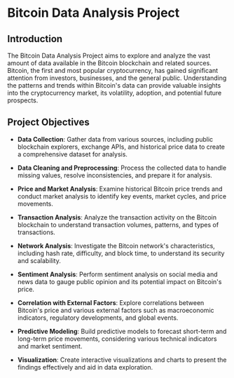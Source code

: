 # Bitcoin Data Analysis Project


## Introduction

The Bitcoin Data Analysis Project aims to explore and analyze the vast amount of data available in the Bitcoin blockchain and related sources. Bitcoin, the first and most popular cryptocurrency, has gained significant attention from investors, businesses, and the general public. Understanding the patterns and trends within Bitcoin's data can provide valuable insights into the cryptocurrency market, its volatility, adoption, and potential future prospects.

## Project Objectives

- **Data Collection**: Gather data from various sources, including public blockchain explorers, exchange APIs, and historical price data to create a comprehensive dataset for analysis.

- **Data Cleaning and Preprocessing**: Process the collected data to handle missing values, resolve inconsistencies, and prepare it for analysis.

- **Price and Market Analysis**: Examine historical Bitcoin price trends and conduct market analysis to identify key events, market cycles, and price movements.

- **Transaction Analysis**: Analyze the transaction activity on the Bitcoin blockchain to understand transaction volumes, patterns, and types of transactions.

- **Network Analysis**: Investigate the Bitcoin network's characteristics, including hash rate, difficulty, and block time, to understand its security and scalability.

- **Sentiment Analysis**: Perform sentiment analysis on social media and news data to gauge public opinion and its potential impact on Bitcoin's price.

- **Correlation with External Factors**: Explore correlations between Bitcoin's price and various external factors such as macroeconomic indicators, regulatory developments, and global events.

- **Predictive Modeling**: Build predictive models to forecast short-term and long-term price movements, considering various technical indicators and market sentiment.

- **Visualization**: Create interactive visualizations and charts to present the findings effectively and aid in data exploration.

